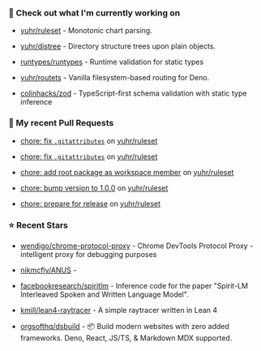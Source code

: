 ### 👷 Check out what I'm currently working on



- [yuhr/ruleset](https://github.com/yuhr/ruleset) - Monotonic chart parsing.

- [yuhr/distree](https://github.com/yuhr/distree) - Directory structure trees upon plain objects.

- [runtypes/runtypes](https://github.com/runtypes/runtypes) - Runtime validation for static types

- [yuhr/routets](https://github.com/yuhr/routets) - Vanilla filesystem-based routing for Deno.

- [colinhacks/zod](https://github.com/colinhacks/zod) - TypeScript-first schema validation with static type inference

### 🔨 My recent Pull Requests



- [chore: fix `.gitattributes`](https://github.com/yuhr/ruleset/pull/9) on [yuhr/ruleset](https://github.com/yuhr/ruleset)

- [chore: fix `.gitattributes`](https://github.com/yuhr/ruleset/pull/8) on [yuhr/ruleset](https://github.com/yuhr/ruleset)

- [chore: add root package as workspace member](https://github.com/yuhr/ruleset/pull/7) on [yuhr/ruleset](https://github.com/yuhr/ruleset)

- [chore: bump version to 1.0.0](https://github.com/yuhr/ruleset/pull/6) on [yuhr/ruleset](https://github.com/yuhr/ruleset)

- [chore: prepare for release](https://github.com/yuhr/ruleset/pull/5) on [yuhr/ruleset](https://github.com/yuhr/ruleset)

### ⭐ Recent Stars



- [wendigo/chrome-protocol-proxy](https://github.com/wendigo/chrome-protocol-proxy) - Chrome DevTools Protocol Proxy - intelligent proxy for debugging purposes

- [nikmcfly/ANUS](https://github.com/nikmcfly/ANUS) - 

- [facebookresearch/spiritlm](https://github.com/facebookresearch/spiritlm) - Inference code for the paper &#34;Spirit-LM Interleaved Spoken and Written Language Model&#34;.

- [kmill/lean4-raytracer](https://github.com/kmill/lean4-raytracer) - A simple raytracer written in Lean 4

- [orgsofthq/dsbuild](https://github.com/orgsofthq/dsbuild) - 📦 Build modern websites with zero added frameworks. Deno, React, JS/TS, &amp; Markdown MDX supported.